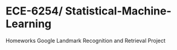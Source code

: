 # ECE-6254/ Statistical-Machine-Learning
Homeworks
Google Landmark Recognition and Retrieval Project 
